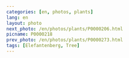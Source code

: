 ```yaml
---
categories: [en, photos, plants]
lang: en
layout: photo
next_photo: /en/photos/plants/P0000206.html
picname: P0000218
prev_photo: /en/photos/plants/P0000273.html
tags: [Elefantenberg, Tree]
---
```

